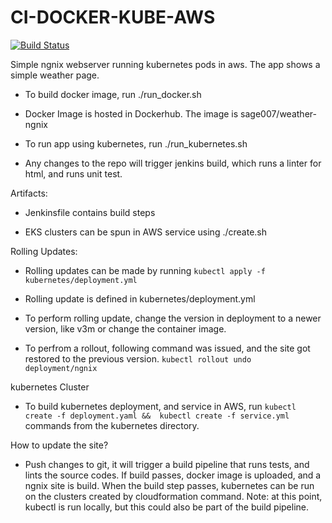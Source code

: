 # CI-DOCKER-KUBE-AWS

[![Build Status](http://ec2-18-219-86-226.us-east-2.compute.amazonaws.com:8080/buildStatus/icon?job=Weather-app)](http://ec2-18-219-86-226.us-east-2.compute.amazonaws.com:8080/job/Weather-app/)

Simple ngnix webserver running kubernetes pods in aws. The app shows a simple weather page.

 * To build docker image, run ./run_docker.sh

 * Docker Image is hosted in Dockerhub. The image is sage007/weather-ngnix 
 

 * To run app using kubernetes, run ./run_kubernetes.sh

 * Any changes to the repo will trigger jenkins build, which runs a linter for html, and runs unit test.

Artifacts:
 * Jenkinsfile contains build steps
 
 * EKS clusters can be spun in  AWS service using ./create.sh
 
Rolling Updates:
 
 * Rolling updates can be made by running  `kubectl apply -f kubernetes/deployment.yml`
 
 * Rolling update is defined in kubernetes/deployment.yml
 
 * To perform rolling update, change the version in deployment to a newer version, like v3m or change the container image.
 
 * To perfrom a rollout, following command was issued, and the site got restored to the previous version. `kubectl rollout undo deployment/ngnix`
 


kubernetes Cluster

 
 * To build kubernetes deployment, and service in AWS, run `kubectl create -f deployment.yaml && 
kubectl create -f service.yml` commands from the kubernetes directory. 

 How to update the site?
 
 * Push changes to git, it will trigger a  build pipeline that runs tests, and lints the source codes. If build passes, docker image is uploaded, and a ngnix site is build. When the build step passes, kubernetes can be run on the clusters created by cloudformation command. Note: at this point, kubectl is run locally, but this could also be part of the build pipeline.  

